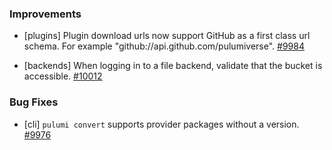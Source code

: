 ### Improvements

- [plugins] Plugin download urls now support GitHub as a first class url schema. For example "github://api.github.com/pulumiverse".
  [#9984](https://github.com/pulumi/pulumi/pull/9984)

- [backends] When logging in to a file backend, validate that the bucket is accessible.
  [#10012](https://github.com/pulumi/pulumi/pull/10012)

### Bug Fixes

- [cli] `pulumi convert` supports provider packages without a version.
  [#9976](https://github.com/pulumi/pulumi/pull/9976)
